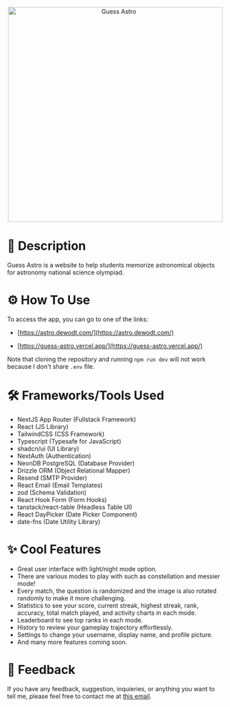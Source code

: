 <p align="center">
<img src="https://astro.dewodt.com/guess-astro-full.png" alt="Guess Astro" width="500">
</p>

# 🔭 Description

Guess Astro is a website to help students memorize astronomical objects for astronomy national science olympiad.

# ⚙️ How To Use

To access the app, you can go to one of the links:

- [https://astro.dewodt.com/](https://astro.dewodt.com/)

- [https://guess-astro.vercel.app/](https://guess-astro.vercel.app/)

Note that cloning the repository and running `npm run dev` will not work because I don't share `.env` file.

# 🛠️ Frameworks/Tools Used

- NextJS App Router (Fullstack Framework)
- React (JS Library)
- TailwindCSS (CSS Framework)
- Typescript (Typesafe for JavaScript)
- shadcn/ui (UI Library)
- NextAuth (Authentication)
- NeonDB PostgreSQL (Database Provider)
- Drizzle ORM (Object Relational Mapper)
- Resend (SMTP Provider)
- React Email (Email Templates)
- zod (Schema Validation)
- React Hook Form (Form Hooks)
- tanstack/react-table (Headless Table UI)
- React DayPicker (Date Picker Component)
- date-fns (Date Utility Library)

# ✨ Cool Features

- Great user interface with light/night mode option.
- There are various modes to play with such as constellation and messier mode!
- Every match, the question is randomized and the image is also rotated randomly to make it more challenging.
- Statistics to see your score, current streak, highest streak, rank, accuracy, total match played, and activity charts in each mode.
- Leaderboard to see top ranks in each mode.
- History to review your gameplay trajectory effortlessly.
- Settings to change your username, display name, and profile picture.
- And many more features coming soon.

# 📩 Feedback

If you have any feedback, suggestion, inquieries, or anything you want to tell me, please feel free to contact me at [this email](mailto:dewantorotriatmojo@gmail.com).
